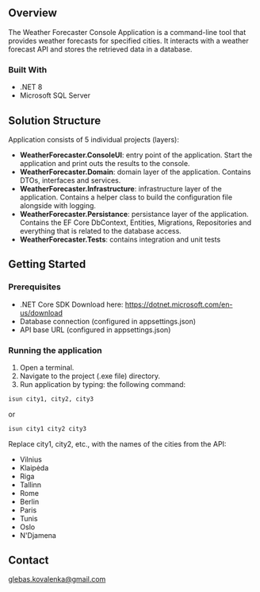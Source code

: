 ﻿## Overview

The Weather Forecaster Console Application is a command-line tool that provides weather forecasts for specified cities. It interacts with a weather forecast API and stores the retrieved data in a database.


### Built With

* .NET 8
* Microsoft SQL Server


## Solution Structure

Application consists of 5 individual projects (layers):

* **WeatherForecaster.ConsoleUI**: entry point of the application. Start the application and print outs the results to the console.
* **WeatherForecaster.Domain**: domain layer of the application. Contains DTOs, interfaces and services.
* **WeatherForecaster.Infrastructure**: infrastructure layer of the application. Contains a helper class to build the configuration file alongside with logging.
* **WeatherForecaster.Persistance**: persistance layer of the application. Contains the EF Core DbContext, Entities, Migrations, Repositories and everything that is related to the database access.
* **WeatherForecaster.Tests**: contains integration and unit tests


<!-- GETTING STARTED -->
## Getting Started

### Prerequisites
* .NET Core SDK Download here: https://dotnet.microsoft.com/en-us/download
* Database connection (configured in appsettings.json)
* API base URL (configured in appsettings.json)

### Running the application

1. Open a terminal.
2. Navigate to the project (.exe file) directory.
3. Run application by typing: the following command:
  ```sh
  isun city1, city2, city3
  ```
  or
  ```sh
  isun city1 city2 city3
  ```

Replace city1, city2, etc., with the names of the cities from the API:
* Vilnius
* Klaipėda
* Riga
* Tallinn
* Rome
* Berlin
* Paris
* Tunis
* Oslo
* N'Djamena

<!-- CONTACT -->
## Contact

glebas.kovalenka@gmail.com
